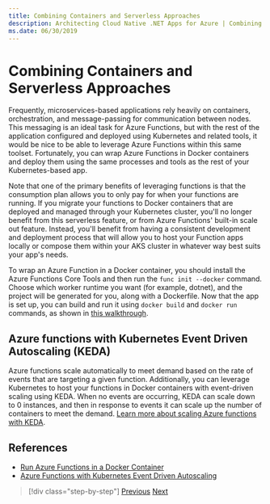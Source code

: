 ```yaml
---
title: Combining Containers and Serverless Approaches
description: Architecting Cloud Native .NET Apps for Azure | Combining Containers and Serverless Approaches
ms.date: 06/30/2019
---
```

# Combining Containers and Serverless Approaches

Frequently, microservices-based applications rely heavily on containers, orchestration, and message-passing for communication between nodes. This messaging is an ideal task for Azure Functions, but with the rest of the application configured and deployed using Kubernetes and related tools, it would be nice to be able to leverage Azure Functions within this same toolset. Fortunately, you can wrap Azure Functions in Docker containers and deploy them using the same processes and tools as the rest of your Kubernetes-based app.

Note that one of the primary benefits of leveraging functions is that the consumption plan allows you to only pay for when your functions are running. If you migrate your functions to Docker containers that are deployed and managed through your Kubernetes cluster, you'll no longer benefit from this serverless feature, or from Azure Functions' built-in scale out feature. Instead, you'll benefit from having a consistent development and deployment process that will allow you to host your Function apps locally or compose them within your AKS cluster in whatever way best suits your app's needs.

To wrap an Azure Function in a Docker container, you should install the Azure Functions Core Tools and then run the `func init --docker` command. Choose which worker runtime you want (for example, dotnet), and the project will be generated for you, along with a Dockerfile. Now that the app is set up, you can build and run it using `docker build` and `docker run` commands, as shown in [this walkthrough](https://markheath.net/post/azure-functions-docker).

## Azure functions with Kubernetes Event Driven Autoscaling (KEDA)

Azure functions scale automatically to meet demand based on the rate of events that are targeting a given function. Additionally, you can leverage Kubernetes to host your functions in Docker containers with event-driven scaling using KEDA. When no events are occurring, KEDA can scale down to 0 instances, and then in response to events it can scale up the number of containers to meet the demand. [Learn more about scaling Azure functions with KEDA](https://docs.microsoft.com/azure/azure-functions/functions-kubernetes-keda).

## References

- [Run Azure Functions in a Docker Container](https://markheath.net/post/azure-functions-docker)
- [Azure Functions with Kubernetes Event Driven Autoscaling](https://docs.microsoft.com/azure/azure-functions/functions-kubernetes-keda)

>[!div class="step-by-step"]
>[Previous](leveraging-serverless-functions.md)
>[Next](deploying-containers-in-azure.md)
